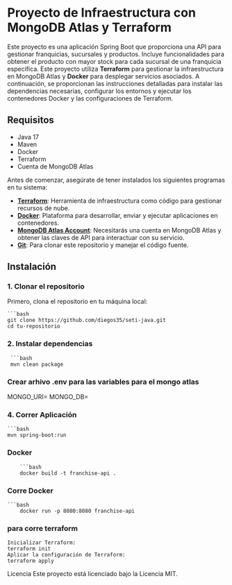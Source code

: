 # Proyecto de Infraestructura con MongoDB Atlas y Terraform

Este proyecto es una aplicación Spring Boot que proporciona una API para gestionar franquicias, sucursales y productos. Incluye funcionalidades para obtener el producto con mayor stock para cada sucursal de una franquicia específica.
Este proyecto utiliza **Terraform** para gestionar la infraestructura en MongoDB Atlas y **Docker** para desplegar servicios asociados. A continuación, se proporcionan las instrucciones detalladas para instalar las dependencias necesarias, configurar los entornos y ejecutar los contenedores Docker y las configuraciones de Terraform.

## Requisitos
- Java 17
- Maven
- Docker
- Terraform
- Cuenta de MongoDB Atlas

Antes de comenzar, asegúrate de tener instalados los siguientes programas en tu sistema:

- **[Terraform](https://www.terraform.io/downloads.html)**: Herramienta de infraestructura como código para gestionar recursos de nube.
- **[Docker](https://www.docker.com/get-started)**: Plataforma para desarrollar, enviar y ejecutar aplicaciones en contenedores.
- **[MongoDB Atlas Account](https://www.mongodb.com/cloud/atlas)**: Necesitarás una cuenta en MongoDB Atlas y obtener las claves de API para interactuar con su servicio.
- **[Git](https://git-scm.com/)**: Para clonar este repositorio y manejar el código fuente.

## Instalación

### 1. Clonar el repositorio

Primero, clona el repositorio en tu máquina local:

    ```bash
    git clone https://github.com/diegos35/seti-java.git 
    cd tu-repositorio

### 2. Instalar dependencias
     ```bash
     mvn clean package

### Crear arhivo .env para las variables para el mongo atlas
MONGO_URI=
MONGO_DB=


### 4. Correr Aplicación
    ```bash
    mvn spring-boot:run

### Docker
        ```bash
        docker build -t franchise-api .

### Corre Docker
    ```bash
        docker run -p 8080:8080 franchise-api
### para corre terraform 
    Inicializar Terraform:  
    terraform init
    Aplicar la configuración de Terraform:  
    terraform apply



Licencia
Este proyecto está licenciado bajo la Licencia MIT.